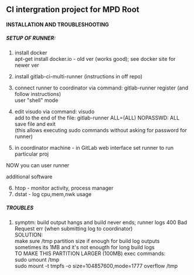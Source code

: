 ## CI intergration project for MPD Root

#### INSTALLATION AND TROUBLESHOOTING  

##### SETUP OF RUNNER:  

1) install docker  
  apt-get install docker.io - old ver (works good); see docker site for newer ver  

2) install gitlab-ci-multi-runner (instructions in off repo)  

3) connect runner to coordinator via command: gitlab-runner register (and follow instructions)  
  user "shell" mode  

4) edit visudo via command: visudo  
  add to the end of the file: gitlab-runner ALL=(ALL) NOPASSWD: ALL  
  save file and exit  
  (this allows executing sudo commands without asking for password for runner)  

5) in coordinator machine - in GitLab web interface set runner to run particular proj  

NOW you can user runner  

additional software  

6) htop - monitor activity, process manager  
7) dstat - log cpu,mem,nwk usage  


##### TROUBLES  

1) symptm: build output hangs and build never ends; runner logs 400 Bad Request err (when submitting log to coordinator)  
   SOLUTION:   
     make sure /tmp partition size if enough for build log outputs  
     sometimes its 1MB and it's not enougth for long build logs  
     TO MAKE THIS PARTITION LARGER (100MB) exec commands:  
       sudo umount /tmp  
       sudo mount -t tmpfs -o size=104857600,mode=1777 overflow /tmp  
  


